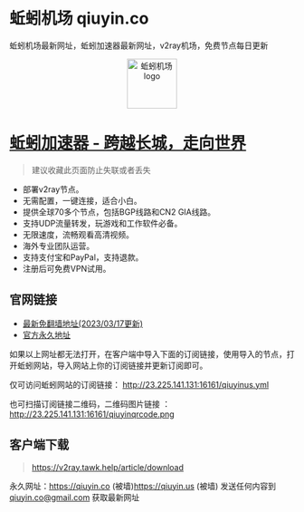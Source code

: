 # 蚯蚓机场 qiuyin.co
蚯蚓机场最新网址，蚯蚓加速器最新网址，v2ray机场，免费节点每日更新

<p align="center">
<img alt="蚯蚓机场logo" src="https://qiuyin.us/assets/home/img/logo.png" width="88">
</p>

# [蚯蚓加速器 - 跨越长城，走向世界](http://qiuyin.icu)

> 建议收藏此页面防止失联或者丢失 

- 部署v2ray节点。
- 无需配置，一键连接，适合小白。
- 提供全球70多个节点，包括BGP线路和CN2 GIA线路。
- 支持UDP流量转发，玩游戏和工作软件必备。
- 无限速度，流畅观看高清视频。
- 海外专业团队运营。
- 支持支付宝和PayPal，支持退款。
- 注册后可免费VPN试用。


## 官网链接
- [最新免翻墙地址(2023/03/17更新)](https://qiuyinpw.github.io)
- [官方永久地址](https://qiuyin.co)

如果以上网址都无法打开，在客户端中导入下面的订阅链接，使用导入的节点，打开蚯蚓网站，导入网站上你的订阅链接并更新订阅即可。

仅可访问蚯蚓网站的订阅链接： http://23.225.141.131:16161/qiuyinus.yml

也可扫描订阅链接二维码，二维码图片链接 ：    http://23.225.141.131:16161/qiuyinqrcode.png

## 客户端下载

> https://v2ray.tawk.help/article/download

永久网址：https://qiuyin.co (被墙)https://qiuyin.us (被墙) 
发送任何内容到 qiuyin.co@gmail.com 获取最新网址

